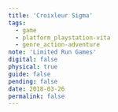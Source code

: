```yaml
---
title: 'Croixleur Sigma'
tags:
  - game
  - platform_playstation-vita
  - genre_action-adventure
note: 'Limited Run Games'
digital: false
physical: true
guide: false
pending: false
date: 2018-03-26
permalink: false
---
```

